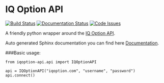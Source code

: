 # IQ Option API
[![Build Status](https://travis-ci.org/n1nj4z33/iqoption-api.svg?branch=master)](https://travis-ci.org/n1nj4z33/iqoption-api)
[![Documentation Status](https://readthedocs.org/projects/iqoption-api/badge/?version=latest)](http://iqoption-api.readthedocs.io/en/latest/?badge=latest)
[![Code Issues](https://www.quantifiedcode.com/api/v1/project/b46b3e988c76418ab1e724f36c7b7e05/badge.svg)](https://www.quantifiedcode.com/app/project/b46b3e988c76418ab1e724f36c7b7e05)

A friendly python wrapper around the [IQ Option API](https://iqoption.com).

Auto generated Sphinx documentation you can  find here [Documentation](http://iqoption-api.readthedocs.io/en/latest/).

###Basic usage:
```
from iqoption-api.api import IQOptionAPI

api = IQOptionAPI("iqoption.com", "username", "password")
api.connect()
```
